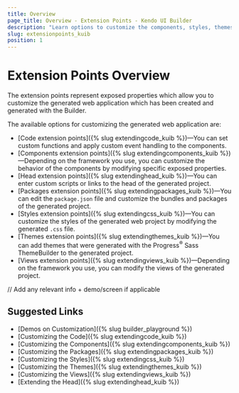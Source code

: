 ```yaml
---
title: Overview
page_title: Overview - Extension Points - Kendo UI Builder
description: "Learn options to customize the components, styles, themes, views, and packages, and to extend the head of the web application generated with the Kendo UI Builder."
slug: extensionpoints_kuib
position: 1
---
```


# Extension Points Overview

The extension points represent exposed properties which allow you to customize the generated web application which has been created and generated with the Builder.

The available options for customizing the generated web application are:

* [Code extension points]({% slug extendingcode_kuib %})&mdash;You can set custom functions and apply custom event handling to the components.  
* [Components extension points]({% slug extendingcomponents_kuib %})&mdash;Depending on the framework you use, you can customize the behavior of the components by modifying specific exposed properties.  
* [Head extension points]({% slug extendinghead_kuib %})&mdash;You can enter custom scripts or links to the head of the generated project.
* [Packages extension points]({% slug extendingpackages_kuib %})&mdash;You can edit the `package.json` file and customize the bundles and packages of the generated project.
* [Styles extension points]({% slug extendingcss_kuib %})&mdash;You can customize the styles of the generated web project by modifying the generated `.css` file.
* [Themes extension points]({% slug extendingthemes_kuib %})&mdash;You can add themes that were generated with the Progress<sup>®</sup> Sass ThemeBuilder to the generated project.
* [Views extension points]({% slug extendingviews_kuib %})&mdash;Depending on the framework you use, you can modify the views of the generated project.

// Add any relevant info + demo/screen if applicable

## Suggested Links

* [Demos on Customization]({% slug builder_playground %})
* [Customizing the Code]({% slug extendingcode_kuib %})
* [Customizing the Components]({% slug extendingcomponents_kuib %})
* [Customizing the Packages]({% slug extendingpackages_kuib %})
* [Customizing the Styles]({% slug extendingcss_kuib %})
* [Customizing the Themes]({% slug extendingthemes_kuib %})
* [Customizing the Views]({% slug extendingviews_kuib %})
* [Extending the Head]({% slug extendinghead_kuib %})

